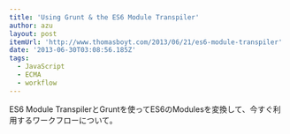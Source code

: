 ```yaml
---
title: 'Using Grunt & the ES6 Module Transpiler'
author: azu
layout: post
itemUrl: 'http://www.thomasboyt.com/2013/06/21/es6-module-transpiler'
date: '2013-06-30T03:08:56.185Z'
tags:
  - JavaScript
  - ECMA
  - workflow
---
```

ES6 Module TranspilerとGruntを使ってES6のModulesを変換して、今すぐ利用するワークフローについて。
